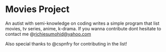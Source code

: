 # Movies Project

An autist with semi-knowledge on coding writes a simple program that list movies, tv series, anime, k-drama.
If you wanna contribute dont hesitate to contact me @richiesumohid@yahoo.com

Also special thanks to @cspnfry for contributing in the list!
